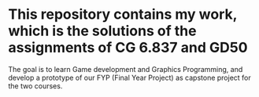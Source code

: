 # This repository contains my work, which is the solutions of the assignments of CG 6.837 and GD50
The goal is to learn Game development and Graphics Programming, and develop a prototype of our FYP (Final Year Project) as capstone project for the two courses.
